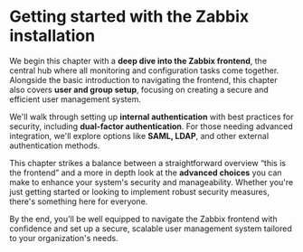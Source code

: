 # Getting started with the Zabbix installation

We begin this chapter with a **deep dive into the Zabbix frontend**, the central hub
where all monitoring and configuration tasks come together. Alongside the basic
introduction to navigating the frontend, this chapter also covers **user and group
setup**, focusing on creating a secure and efficient user management system.

We'll walk through setting up **internal authentication** with best practices for
security, including **dual-factor authentication**. For those needing advanced integration,
we'll explore options like **SAML, LDAP**, and other external authentication methods.

This chapter strikes a balance between a straightforward overview “this is the frontend”
and a more in depth look at the **advanced choices** you can make to enhance your system's
security and manageability. Whether you're just getting started or looking to implement
robust security measures, there's something here for everyone.

By the end, you'll be well equipped to navigate the Zabbix frontend with confidence
and set up a secure, scalable user management system tailored to your organization's needs.
